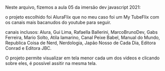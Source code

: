 Neste arquivo, fizemos a aula 05 da imersão dev javascript 2021: 

o projeto escolhido foi AluraFlix que no meu caso foi um My TubeFlix com os canais mais bacanudos do youtube para seguir. 

canais inclusos: Alura, Gui Lima, Rafaella Ballerini, MarcoBrunoDev, Gabs Ferreira, Mario Solto, Atila Iamarino, Canal Peixe Babel, Manual do Mundo, 
Republica Coisa de Nerd, Nerdologia, Japão Nosso de Cada Dia, Editora Conrad e Editora JBC. 

O projeto permite visualizar em tela menor cada um dos videos e clicando sobre eles, é possível assitir na mesma tela. 

